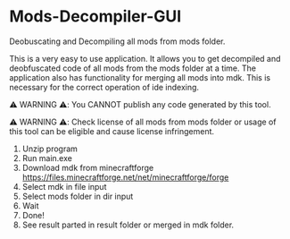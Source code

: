 # Mods-Decompiler-GUI
Deobuscating and Decompiling all mods from mods folder.

This is a very easy to use application. It allows you to get decompiled and deobfuscated code of all mods from the mods folder at a time.
The application also has functionality for merging all mods into mdk. This is necessary for the correct operation of ide indexing.

⚠️ WARNING ⚠️: You CANNOT publish any code generated by this tool.

⚠️ WARNING ⚠️: Check license of all mods from mods folder or usage of this tool can be eligible and cause license infringement.

1. Unzip program
2. Run main.exe
3. Download mdk from minecraftforge https://files.minecraftforge.net/net/minecraftforge/forge
4. Select mdk in file input
5. Select mods folder in dir input
6. Wait
7. Done!
8. See result parted in result folder or merged in mdk folder.
